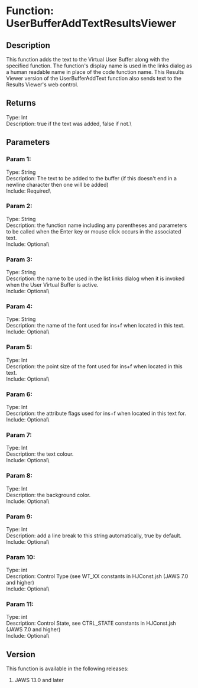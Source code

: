 # Function: UserBufferAddTextResultsViewer

## Description

This function adds the text to the Virtual User Buffer along with the
specified function. The function\'s display name is used in the links
dialog as a human readable name in place of the code function name. This
Results Viewer version of the UserBufferAddText function also sends text
to the Results Viewer\'s web control.

## Returns

Type: Int\
Description: true if the text was added, false if not.\

## Parameters

### Param 1:

Type: String\
Description: The text to be added to the buffer (if this doesn\'t end in
a newline character then one will be added)\
Include: Required\

### Param 2:

Type: String\
Description: the function name including any parentheses and parameters
to be called when the Enter key or mouse click occurs in the associated
text.\
Include: Optional\

### Param 3:

Type: String\
Description: the name to be used in the list links dialog when it is
invoked when the User Virtual Buffer is active.\
Include: Optional\

### Param 4:

Type: String\
Description: the name of the font used for ins+f when located in this
text.\
Include: Optional\

### Param 5:

Type: Int\
Description: the point size of the font used for ins+f when located in
this text.\
Include: Optional\

### Param 6:

Type: Int\
Description: the attribute flags used for ins+f when located in this
text for.\
Include: Optional\

### Param 7:

Type: Int\
Description: the text colour.\
Include: Optional\

### Param 8:

Type: Int\
Description: the background color.\
Include: Optional\

### Param 9:

Type: Int\
Description: add a line break to this string automatically, true by
default.\
Include: Optional\

### Param 10:

Type: int\
Description: Control Type (see WT_XX constants in HJConst.jsh (JAWS 7.0
and higher)\
Include: Optional\

### Param 11:

Type: int\
Description: Control State, see CTRL_STATE constants in HJConst.jsh
(JAWS 7.0 and higher)\
Include: Optional\

## Version

This function is available in the following releases:

1.  JAWS 13.0 and later
